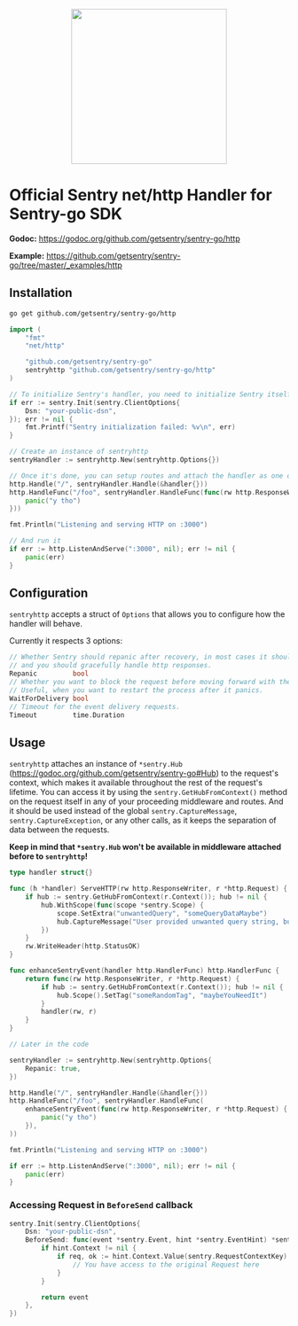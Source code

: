 <p align="center">
  <a href="https://sentry.io" target="_blank" align="center">
    <img src="https://sentry-brand.storage.googleapis.com/sentry-logo-black.png" width="280">
  </a>
  <br />
</p>

# Official Sentry net/http Handler for Sentry-go SDK

**Godoc:** https://godoc.org/github.com/getsentry/sentry-go/http

**Example:** https://github.com/getsentry/sentry-go/tree/master/_examples/http

## Installation

```sh
go get github.com/getsentry/sentry-go/http
```

```go
import (
    "fmt"
    "net/http"

    "github.com/getsentry/sentry-go"
    sentryhttp "github.com/getsentry/sentry-go/http"
)

// To initialize Sentry's handler, you need to initialize Sentry itself beforehand
if err := sentry.Init(sentry.ClientOptions{
    Dsn: "your-public-dsn",
}); err != nil {
    fmt.Printf("Sentry initialization failed: %v\n", err)
}

// Create an instance of sentryhttp
sentryHandler := sentryhttp.New(sentryhttp.Options{})

// Once it's done, you can setup routes and attach the handler as one of your middleware
http.Handle("/", sentryHandler.Handle(&handler{}))
http.HandleFunc("/foo", sentryHandler.HandleFunc(func(rw http.ResponseWriter, r *http.Request) {
    panic("y tho")
}))

fmt.Println("Listening and serving HTTP on :3000")

// And run it
if err := http.ListenAndServe(":3000", nil); err != nil {
    panic(err)
}
```

## Configuration

`sentryhttp` accepts a struct of `Options` that allows you to configure how the handler will behave.

Currently it respects 3 options:

```go
// Whether Sentry should repanic after recovery, in most cases it should be set to true,
// and you should gracefully handle http responses.
Repanic         bool
// Whether you want to block the request before moving forward with the response.
// Useful, when you want to restart the process after it panics.
WaitForDelivery bool
// Timeout for the event delivery requests.
Timeout         time.Duration
```

## Usage

`sentryhttp` attaches an instance of `*sentry.Hub` (https://godoc.org/github.com/getsentry/sentry-go#Hub) to the request's context, which makes it available throughout the rest of the request's lifetime.
You can access it by using the `sentry.GetHubFromContext()` method on the request itself in any of your proceeding middleware and routes.
And it should be used instead of the global `sentry.CaptureMessage`, `sentry.CaptureException`, or any other calls, as it keeps the separation of data between the requests.

**Keep in mind that `*sentry.Hub` won't be available in middleware attached before to `sentryhttp`!**

```go
type handler struct{}

func (h *handler) ServeHTTP(rw http.ResponseWriter, r *http.Request) {
	if hub := sentry.GetHubFromContext(r.Context()); hub != nil {
		hub.WithScope(func(scope *sentry.Scope) {
			scope.SetExtra("unwantedQuery", "someQueryDataMaybe")
			hub.CaptureMessage("User provided unwanted query string, but we recovered just fine")
		})
	}
	rw.WriteHeader(http.StatusOK)
}

func enhanceSentryEvent(handler http.HandlerFunc) http.HandlerFunc {
	return func(rw http.ResponseWriter, r *http.Request) {
		if hub := sentry.GetHubFromContext(r.Context()); hub != nil {
			hub.Scope().SetTag("someRandomTag", "maybeYouNeedIt")
		}
		handler(rw, r)
	}
}

// Later in the code

sentryHandler := sentryhttp.New(sentryhttp.Options{
    Repanic: true,
})

http.Handle("/", sentryHandler.Handle(&handler{}))
http.HandleFunc("/foo", sentryHandler.HandleFunc(
    enhanceSentryEvent(func(rw http.ResponseWriter, r *http.Request) {
        panic("y tho")
    }),
))

fmt.Println("Listening and serving HTTP on :3000")

if err := http.ListenAndServe(":3000", nil); err != nil {
    panic(err)
}
```

### Accessing Request in `BeforeSend` callback

```go
sentry.Init(sentry.ClientOptions{
    Dsn: "your-public-dsn",
    BeforeSend: func(event *sentry.Event, hint *sentry.EventHint) *sentry.Event {
        if hint.Context != nil {
            if req, ok := hint.Context.Value(sentry.RequestContextKey).(*http.Request); ok {
                // You have access to the original Request here
            }
        }

        return event
    },
})
```
